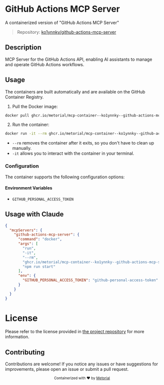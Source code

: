 
# GitHub Actions MCP Server

A containerized version of "GitHub Actions MCP Server"

> Repository: [ko1ynnky/github-actions-mcp-server](https://github.com/ko1ynnky/github-actions-mcp-server)

## Description

MCP Server for the GitHub Actions API, enabling AI assistants to manage and operate GitHub Actions workflows.


## Usage

The containers are built automatically and are available on the GitHub Container Registry.

1. Pull the Docker image:

```bash
docker pull ghcr.io/metorial/mcp-container--ko1ynnky--github-actions-mcp-server--github-actions-mcp-server
```

2. Run the container:

```bash
docker run -it --rm ghcr.io/metorial/mcp-container--ko1ynnky--github-actions-mcp-server--github-actions-mcp-server 
```

- `--rm` removes the container after it exits, so you don't have to clean up manually.
- `-it` allows you to interact with the container in your terminal.


### Configuration

The container supports the following configuration options:




#### Environment Variables

- `GITHUB_PERSONAL_ACCESS_TOKEN`




## Usage with Claude

```json
{
  "mcpServers": {
    "github-actions-mcp-server": {
      "command": "docker",
      "args": [
        "run",
        "-it",
        "--rm",
        "ghcr.io/metorial/mcp-container--ko1ynnky--github-actions-mcp-server--github-actions-mcp-server",
        "npm run start"
      ],
      "env": {
        "GITHUB_PERSONAL_ACCESS_TOKEN": "github-personal-access-token"
      }
    }
  }
}
```

# License

Please refer to the license provided in [the project repository](https://github.com/ko1ynnky/github-actions-mcp-server) for more information.

## Contributing

Contributions are welcome! If you notice any issues or have suggestions for improvements, please open an issue or submit a pull request.

<div align="center">
  <sub>Containerized with ❤️ by <a href="https://metorial.com">Metorial</a></sub>
</div>
  